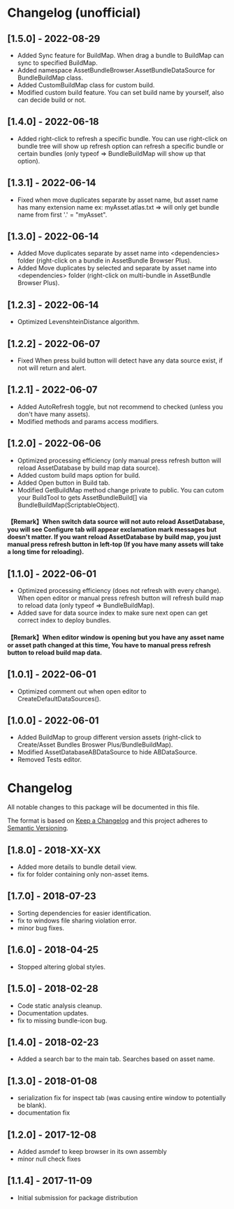# Changelog (unofficial)

## [1.5.0] - 2022-08-29
- Added Sync feature for BuildMap. When drag a bundle to BuildMap can sync to specified BuildMap.
- Added namespace AssetBundleBrowser.AssetBundleDataSource for BundleBuildMap class.
- Added CustomBuildMap class for custom build.
- Modified custom build feature. You can set build name by yourself, also can decide build or not.

## [1.4.0] - 2022-06-18
- Added right-click to refresh a specific bundle. You can use right-click on bundle tree will show up refresh option can refresh a specific bundle or certain bundles (only typeof => BundleBuildMap will show up that option).

## [1.3.1] - 2022-06-14
- Fixed when move duplicates separate by asset name, but asset name has many extension name ex: myAsset.atlas.txt => will only get bundle name from first '.' = "myAsset".

## [1.3.0] - 2022-06-14
- Added Move duplicates separate by asset name into \<dependencies\> folder (right-click on a bundle in AssetBundle Browser Plus).
- Added Move duplicates by selected and separate by asset name into \<dependencies\> folder (right-click on multi-bundle in AssetBundle Browser Plus).

## [1.2.3] - 2022-06-14
- Optimized LevenshteinDistance algorithm.

## [1.2.2] - 2022-06-07
- Fixed When press build button will detect have any data source exist, if not will return and alert.

## [1.2.1] - 2022-06-07
- Added AutoRefresh toggle, but not recommend to checked (unless you don't have many assets).
- Modified methods and params access modifiers.

## [1.2.0] - 2022-06-06
- Optimized processing efficiency (only manual press refresh button will reload AssetDatabase by build map data source).
- Added custom build maps option for build.
- Added Open button in Build tab.
- Modified GetBuildMap method change private to public. You can cutom your BuildTool to gets AssetBundleBuild[] via BundleBuildMap(ScriptableObject).
#### 【Remark】When switch data source will not auto reload AssetDatabase, you will see Configure tab will appear exclamation mark messages but doesn't matter. If you want reload AssetDatabase by build map, you just manual press refresh button in left-top (If you have many assets will take a long time for reloading).

## [1.1.0] - 2022-06-01
- Optimized processing efficiency (does not refresh with every change). When open editor or manual press refresh button will refresh build map to reload data (only typeof => BundleBuildMap).
- Added save for data source index to make sure next open can get correct index to deploy bundles.
#### 【Remark】When editor window is opening but you have any asset name or asset path changed at this time, You have to manual press refresh button to reload build map data.

## [1.0.1] - 2022-06-01
- Optimized comment out when open editor to CreateDefaultDataSources().

## [1.0.0] - 2022-06-01
- Added BuildMap to group different version assets (right-click to Create/Asset Bundles Broswer Plus/BundleBuildMap).
- Modified AssetDatabaseABDataSource to hide ABDataSource.
- Removed Tests editor.

# Changelog
All notable changes to this package will be documented in this file.

The format is based on [Keep a Changelog](http://keepachangelog.com/en/1.0.0/)
and this project adheres to [Semantic Versioning](http://semver.org/spec/v2.0.0.html).

## [1.8.0] - 2018-XX-XX
- Added more details to bundle detail view.
- fix for folder containing only non-asset items.

## [1.7.0] - 2018-07-23
- Sorting dependencies for easier identification.
- fix to windows file sharing violation error.
- minor bug fixes.

## [1.6.0] - 2018-04-25
- Stopped altering global styles.

## [1.5.0] - 2018-02-28
- Code static analysis cleanup.
- Documentation updates.
- fix to missing bundle-icon bug.

## [1.4.0] - 2018-02-23
- Added a search bar to the main tab.  Searches based on asset name.

## [1.3.0] - 2018-01-08
- serialization fix for inspect tab (was causing entire window to potentially be blank).
- documentation fix

## [1.2.0] - 2017-12-08
- Added asmdef to keep browser in its own assembly
- minor null check fixes

## [1.1.4] - 2017-11-09
- Initial submission for package distribution
